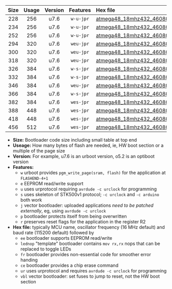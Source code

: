 |Size|Usage|Version|Features|Hex file|
|:-:|:-:|:-:|:-:|:--|
|228|256|u7.6|`w-u-jpr`|[atmega48_18mhz432_460800bps_ur_vbl.hex](https://raw.githubusercontent.com/stefanrueger/urboot/main//atmega48_18mhz432_460800bps_ur_vbl.hex)|
|234|256|u7.6|`w-u-jpr`|[atmega48_18mhz432_460800bps_lednop_ur_vbl.hex](https://raw.githubusercontent.com/stefanrueger/urboot/main//atmega48_18mhz432_460800bps_lednop_ur_vbl.hex)|
|252|256|u7.6|`w-u-jpr`|[atmega48_18mhz432_460800bps_lednop_fr_ur_vbl.hex](https://raw.githubusercontent.com/stefanrueger/urboot/main//atmega48_18mhz432_460800bps_lednop_fr_ur_vbl.hex)|
|294|320|u7.6|`weu-jpr`|[atmega48_18mhz432_460800bps_ee_ur_vbl.hex](https://raw.githubusercontent.com/stefanrueger/urboot/main//atmega48_18mhz432_460800bps_ee_ur_vbl.hex)|
|300|320|u7.6|`weu-jpr`|[atmega48_18mhz432_460800bps_ee_lednop_ur_vbl.hex](https://raw.githubusercontent.com/stefanrueger/urboot/main//atmega48_18mhz432_460800bps_ee_lednop_ur_vbl.hex)|
|318|320|u7.6|`weu-jpr`|[atmega48_18mhz432_460800bps_ee_lednop_fr_ur_vbl.hex](https://raw.githubusercontent.com/stefanrueger/urboot/main//atmega48_18mhz432_460800bps_ee_lednop_fr_ur_vbl.hex)|
|326|384|u7.6|`w-s-jpr`|[atmega48_18mhz432_460800bps_vbl.hex](https://raw.githubusercontent.com/stefanrueger/urboot/main//atmega48_18mhz432_460800bps_vbl.hex)|
|332|384|u7.6|`w-s-jpr`|[atmega48_18mhz432_460800bps_lednop_vbl.hex](https://raw.githubusercontent.com/stefanrueger/urboot/main//atmega48_18mhz432_460800bps_lednop_vbl.hex)|
|346|384|u7.6|`weu-jpr`|[atmega48_18mhz432_460800bps_ee_lednop_fr_ce_ur_vbl.hex](https://raw.githubusercontent.com/stefanrueger/urboot/main//atmega48_18mhz432_460800bps_ee_lednop_fr_ce_ur_vbl.hex)|
|366|384|u7.6|`w-s-jpr`|[atmega48_18mhz432_460800bps_lednop_fr_vbl.hex](https://raw.githubusercontent.com/stefanrueger/urboot/main//atmega48_18mhz432_460800bps_lednop_fr_vbl.hex)|
|382|384|u7.6|`wes-jpr`|[atmega48_18mhz432_460800bps_ee_vbl.hex](https://raw.githubusercontent.com/stefanrueger/urboot/main//atmega48_18mhz432_460800bps_ee_vbl.hex)|
|388|448|u7.6|`wes-jpr`|[atmega48_18mhz432_460800bps_ee_lednop_vbl.hex](https://raw.githubusercontent.com/stefanrueger/urboot/main//atmega48_18mhz432_460800bps_ee_lednop_vbl.hex)|
|418|448|u7.6|`wes-jpr`|[atmega48_18mhz432_460800bps_ee_lednop_fr_vbl.hex](https://raw.githubusercontent.com/stefanrueger/urboot/main//atmega48_18mhz432_460800bps_ee_lednop_fr_vbl.hex)|
|456|512|u7.6|`wes-jpr`|[atmega48_18mhz432_460800bps_ee_lednop_fr_ce_vbl.hex](https://raw.githubusercontent.com/stefanrueger/urboot/main//atmega48_18mhz432_460800bps_ee_lednop_fr_ce_vbl.hex)|

- **Size:** Bootloader code size including small table at top end
- **Useage:** How many bytes of flash are needed, ie, HW boot section or a multiple of the page size
- **Version:** For example, u7.6 is an urboot version, o5.2 is an optiboot version
- **Features:**
  + `w` urboot provides `pgm_write_page(sram, flash)` for the application at `FLASHEND-4+1`
  + `e` EEPROM read/write support
  + `u` uses urprotocol requiring `avrdude -c urclock` for programming
  + `s` uses skeleton of STK500v1 protocol; `-c urclock` and `-c arduino` both work
  + `j` vector bootloader: uploaded applications *need to be patched externally*, eg, using `avrdude -c urclock`
  + `p` bootloader protects itself from being overwritten
  + `r` preserves reset flags for the application in the register R2
- **Hex file:** typically MCU name, oscillator frequency (16 MHz default) and baud rate (115200 default) followed by
  + `ee` bootloader supports EEPROM read/write
  + `lednop` "template" bootloader contains `mov rx,rx` nops that can be replaced to toggle LEDs
  + `fr` bootloader provides non-essential code for smoother error handing
  + `ce` bootloader provides a chip erase command
  + `ur` uses urprotocol and requires `avrdude -c urclock` for programming
  + `vbl` vector bootloader: set fuses to jump to reset, not the HW boot section
